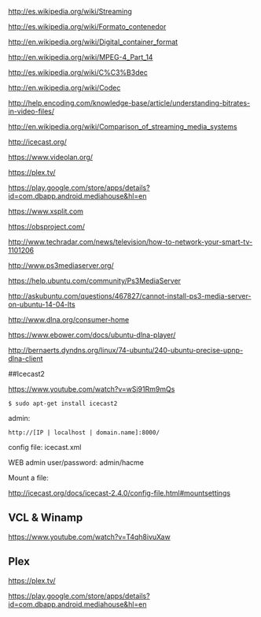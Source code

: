 http://es.wikipedia.org/wiki/Streaming

http://es.wikipedia.org/wiki/Formato_contenedor

http://en.wikipedia.org/wiki/Digital_container_format

http://en.wikipedia.org/wiki/MPEG-4_Part_14


http://es.wikipedia.org/wiki/C%C3%B3dec

http://en.wikipedia.org/wiki/Codec

http://help.encoding.com/knowledge-base/article/understanding-bitrates-in-video-files/



http://en.wikipedia.org/wiki/Comparison_of_streaming_media_systems

http://icecast.org/

https://www.videolan.org/

https://plex.tv/

https://play.google.com/store/apps/details?id=com.dbapp.android.mediahouse&hl=en

https://www.xsplit.com

https://obsproject.com/

http://www.techradar.com/news/television/how-to-network-your-smart-tv-1101206

http://www.ps3mediaserver.org/

https://help.ubuntu.com/community/Ps3MediaServer

http://askubuntu.com/questions/467827/cannot-install-ps3-media-server-on-ubuntu-14-04-lts

http://www.dlna.org/consumer-home

https://www.ebower.com/docs/ubuntu-dlna-player/

http://bernaerts.dyndns.org/linux/74-ubuntu/240-ubuntu-precise-upnp-dlna-client


##Icecast2

https://www.youtube.com/watch?v=wSi91Rm9mQs

```
$ sudo apt-get install icecast2
```
admin:
```
http://[IP | localhost | domain.name]:8000/
```
config file: icecast.xml

WEB admin user/password: admin/hacme

Mount a file:

http://icecast.org/docs/icecast-2.4.0/config-file.html#mountsettings

## VCL & Winamp

https://www.youtube.com/watch?v=T4qh8ivuXaw

## Plex

https://plex.tv/

https://play.google.com/store/apps/details?id=com.dbapp.android.mediahouse&hl=en


